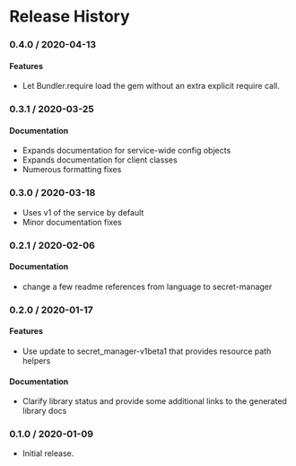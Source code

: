 # Release History

### 0.4.0 / 2020-04-13

#### Features

* Let Bundler.require load the gem without an extra explicit require call.

### 0.3.1 / 2020-03-25

#### Documentation

* Expands documentation for service-wide config objects
* Expands documentation for client classes
* Numerous formatting fixes

### 0.3.0 / 2020-03-18

* Uses v1 of the service by default
* Minor documentation fixes

### 0.2.1 / 2020-02-06

#### Documentation

* change a few readme references from language to secret-manager

### 0.2.0 / 2020-01-17

#### Features

* Use update to secret_manager-v1beta1 that provides resource path helpers

#### Documentation

* Clarify library status and provide some additional links to the generated library docs

### 0.1.0 / 2020-01-09

* Initial release.
